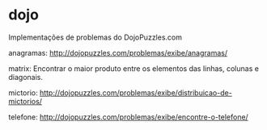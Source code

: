 # dojo

Implementações de problemas do DojoPuzzles.com

anagramas: http://dojopuzzles.com/problemas/exibe/anagramas/

matrix: Encontrar o maior produto entre os elementos das linhas, colunas e diagonais.

mictorio: http://dojopuzzles.com/problemas/exibe/distribuicao-de-mictorios/

telefone: http://dojopuzzles.com/problemas/exibe/encontre-o-telefone/
